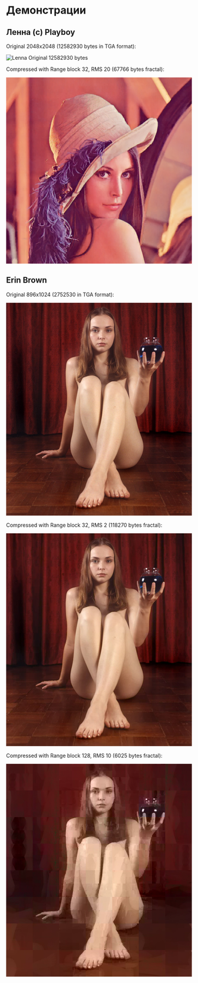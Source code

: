 # Демонстрации

## Ленна (c) Playboy

Original 2048x2048 (12582930 bytes in TGA format):

![Lenna Original 12582930 bytes](Lenna.png)

Compressed with Range block 32, RMS 20 (67766 bytes fractal):

![Lenna Fractal 67766 bytes](Lenna.32.20.png)
 
## Erin Brown

Original 896x1024 (2752530 in TGA format):

![Erin Brown Original 2752530 bytes](ErinBrown.png)

Compressed with Range block 32, RMS 2 (118270 bytes fractal):

![Erin Brown Fractal 118270 bytes](ErinBrown.32.2.png)

Compressed with Range block 128, RMS 10 (6025 bytes fractal):

![Erin Brown Fractal 6025 bytes](ErinBrown.128.10.png)
